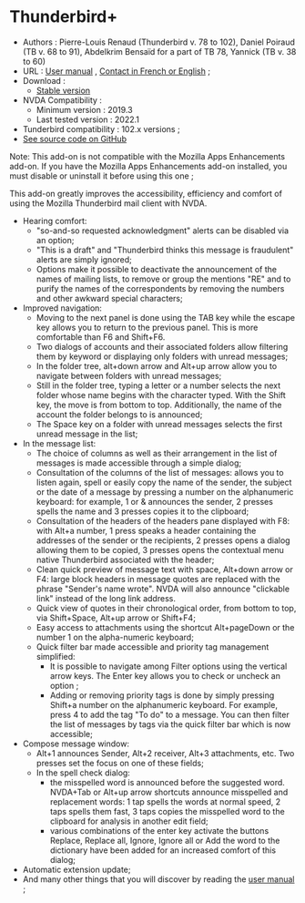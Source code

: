 # Thunderbird+ #

* Authors : Pierre-Louis Renaud (Thunderbird v. 78 to 102), Daniel Poiraud (TB v. 68 to 91), Abdelkrim Bensaïd for a part of TB 78, Yannick (TB v. 38 to 60)
* URL : [User manual](http://www.rptools.org/Outils-DV/NVDA-ThunderbirdPlus-en.html) , [Contact in French or English](http://www.rptools.org/Outils-DV/contact.html) ;
* Download :
	* [Stable version][1]
* NVDA Compatibility :
	* Minimum version : 2019.3
	* Last tested version : 2022.1
* Tunderbird compatibility : 102.x versions ; 
* [See source code on GitHub][3]

Note: This add-on is not compatible with the Mozilla Apps Enhancements add-on. If you have the Mozilla Apps Enhancements add-on installed, you must disable or uninstall it before using this one ;

This add-on greatly improves the accessibility, efficiency and comfort of using the Mozilla Thunderbird mail client with NVDA.

* Hearing comfort:
	* "so-and-so requested acknowledgment" alerts can be disabled via an option;
	* "This is a draft" and "Thunderbird thinks this message is fraudulent" alerts are simply ignored;
	* Options make it possible to deactivate the announcement of the names of mailing lists, to remove or group the mentions "RE" and to purify the names of the correspondents by removing the numbers and other awkward special characters;
* Improved navigation:
	* Moving to the next panel is done using the TAB key while the escape key allows you to return to the previous panel. This is more comfortable than F6 and Shift+F6.
	* Two dialogs of accounts and their associated folders allow filtering them by keyword or displaying only folders with unread messages;
	* In the folder tree, alt+down arrow and Alt+up arrow allow you to navigate between folders with unread messages;
	* Still in the folder tree, typing a letter or a number selects the next folder whose name begins with the character typed. With the Shift key, the move is from bottom to top. Additionally, the name of the account the folder belongs to is announced;
	* The Space key on a folder with unread messages selects the first unread message in the list;
* In the message list:
	* The choice of columns as well as their arrangement in the list of messages is made accessible through a simple dialog;
	* Consultation of the columns of the list of messages: allows you to listen again, spell or easily copy the name of the sender, the subject or the date of a message by pressing a number on the alphanumeric keyboard: for example, 1 or & announces the sender, 2 presses spells the name and 3 presses copies it to the clipboard;
	* Consultation of the headers of the headers pane displayed with F8: with Alt+a number, 1 press speaks a header containing the addresses of the sender or the recipients, 2 presses opens a dialog allowing them to be copied, 3 presses opens the contextual menu native Thunderbird associated with the header;
	* Clean quick preview of message text with space, Alt+down arrow or F4: large block headers in message quotes are replaced with the phrase "Sender's name wrote". NVDA will also announce "clickable link" instead of the long link address.
	* Quick view of quotes in their chronological order, from bottom to top, via Shift+Space, Alt+up arrow or Shift+F4;
	* Easy access to attachments using the shortcut Alt+pageDown or the number 1 on the alpha-numeric keyboard;
	* Quick filter bar made accessible and priority tag management simplified:
		* It is possible to navigate among Filter options using the vertical arrow keys. The Enter key allows you to check or uncheck an option ;
		* Adding or removing priority tags is done by simply pressing Shift+a number on the alphanumeric keyboard. For example, press 4 to add the tag "To do" to a message. You can then filter the list of messages by tags via the quick filter bar which is now accessible;
* Compose message window:
	* Alt+1 announces Sender, Alt+2 receiver, Alt+3 attachments, etc. Two presses set  the focus on one of these fields;
	* In the spell check dialog:
		* the misspelled word is announced before the suggested word. NVDA+Tab or Alt+up arrow shortcuts announce misspelled and replacement words: 1 tap spells the words at normal speed, 2 taps spells them fast, 3 taps copies the misspelled word to the clipboard for analysis in another edit field;
		* various combinations of the enter key activate the buttons Replace, Replace all, Ignore, Ignore all or Add the word to the dictionary have been added for an increased comfort of this dialog;
* Automatic extension update;
* And many other things that you will discover by reading the [user manual][2] ;


[1]: https://github.com/RPTools-org/ThunderbirdPlus/releases/download/v4.4/ThunderbirdPlus-v4.4-TB102.nvda-addon

[2]: http://www.rptools.org/Outils-DV/NVDA-ThunderbirdPlus-en.html

[3]: https://github.com/RPTools-org/ThunderbirdPlus/